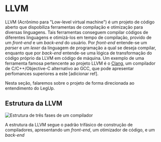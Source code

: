 # LLVM

LLVM (Acrônimo para "Low-level virtual machine") é um projeto de código aberto que dispobiliza ferramentas de compilação e otimização para diversas linguagens. Tais ferramentas conseguem compilar códigos de diferentes linguagens e otimizá-los em tempo de compilação, provido de um *front-end* e um *back-end* do usuário. Por *front-end* entende-se um *parser* e um *lexer* da linguagem de programação a qual se deseja compilar, enquanto que por *back-end* entende-se uma lógica de transformação do código próprio da LLVM em código de máquina. Um exemplo de uma ferramenta famosa pertencente ao projeto LLVM é o [Clang](http://clang.llvm.org/), um compilador de C/C++/Objective-C alternativo ao GCC, que pode apresentar perfomances superiores a este [adicionar ref].

Nesta seção, falaremos sobre o projeto de forma direcionada ao entendimento do LegUp.

## Estrutura da LLVM

![Estrutura de três fases de um compilador](http://www.aosabook.org/images/llvm/SimpleCompiler.png)

A estrutura da LLVM segue o padrão trifásico de construção de compiladores, apresentando um *front-end*, um otimizador de código, e um *back-end*